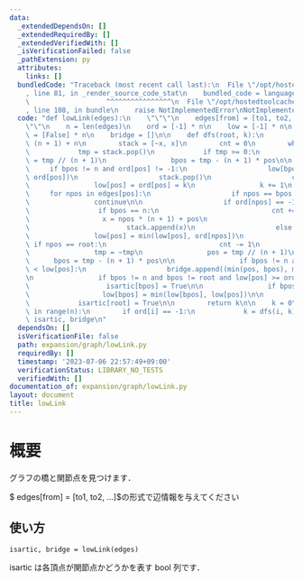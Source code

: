 ```yaml
---
data:
  _extendedDependsOn: []
  _extendedRequiredBy: []
  _extendedVerifiedWith: []
  _isVerificationFailed: false
  _pathExtension: py
  attributes:
    links: []
  bundledCode: "Traceback (most recent call last):\n  File \"/opt/hostedtoolcache/Python/3.11.4/x64/lib/python3.11/site-packages/onlinejudge_verify/documentation/build.py\"\
    , line 81, in _render_source_code_stat\n    bundled_code = language.bundle(\n\
    \                   ^^^^^^^^^^^^^^^^\n  File \"/opt/hostedtoolcache/Python/3.11.4/x64/lib/python3.11/site-packages/onlinejudge_verify/languages/python.py\"\
    , line 108, in bundle\n    raise NotImplementedError\nNotImplementedError\n"
  code: "def lowLink(edges):\n    \"\"\"\n    edges[from] = [to1, to2, ...]\n    \"\
    \"\"\n    n = len(edges)\n    ord = [-1] * n\n    low = [-1] * n\n    isartic\
    \ = [False] * n\n    bridge = []\n\n    def dfs(root, k):\n        x = root *\
    \ (n + 1) + n\n        stack = [~x, x]\n        cnt = 0\n        while stack:\n\
    \            tmp = stack.pop()\n            if tmp >= 0:\n                pos\
    \ = tmp // (n + 1)\n                bpos = tmp - (n + 1) * pos\n\n           \
    \     if bpos != n and ord[pos] != -1:\n                    low[bpos] = min(low[bpos],\
    \ ord[pos])\n                    stack.pop()\n                    continue\n\n\
    \                low[pos] = ord[pos] = k\n                k += 1\n           \
    \     for npos in edges[pos]:\n                    if npos == bpos:\n        \
    \                continue\n\n                    if ord[npos] == -1:\n       \
    \                 if bpos == n:\n                            cnt += 1\n      \
    \                  x = npos * (n + 1) + pos\n                        stack.append(~x)\n\
    \                        stack.append(x)\n                    else:\n        \
    \                low[pos] = min(low[pos], ord[npos])\n                       \
    \ if npos == root:\n                            cnt -= 1\n            else:\n\
    \                tmp = ~tmp\n                pos = tmp // (n + 1)\n          \
    \      bpos = tmp - (n + 1) * pos\n\n                if bpos != n and ord[bpos]\
    \ < low[pos]:\n                    bridge.append((min(pos, bpos), max(pos, bpos)))\n\
    \n                if bpos != n and bpos != root and low[pos] >= ord[bpos]:\n \
    \                   isartic[bpos] = True\n\n                if bpos != n:\n  \
    \                  low[bpos] = min(low[bpos], low[pos])\n\n        if cnt >= 2:\n\
    \            isartic[root] = True\n\n        return k\n\n    k = 0\n    for i\
    \ in range(n):\n        if ord[i] == -1:\n            k = dfs(i, k)\n\n    return\
    \ isartic, bridge\n"
  dependsOn: []
  isVerificationFile: false
  path: expansion/graph/lowLink.py
  requiredBy: []
  timestamp: '2023-07-06 22:57:49+09:00'
  verificationStatus: LIBRARY_NO_TESTS
  verifiedWith: []
documentation_of: expansion/graph/lowLink.py
layout: document
title: lowLink
---
```


# 概要
グラフの橋と関節点を見つけます．

$ edges[from] = [to1, to2, ...]$の形式で辺情報を与えてください

## 使い方
```
isartic, bridge = lowLink(edges)
```
isartic は各頂点が関節点かどうかを表す bool 列です．
